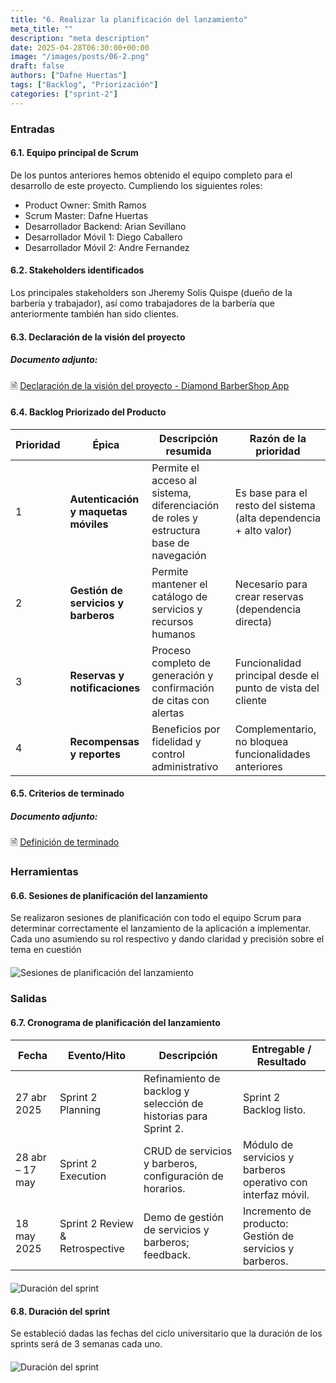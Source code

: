 ```yaml
---
title: "6. Realizar la planificación del lanzamiento"
meta_title: ""
description: "meta description"
date: 2025-04-28T06:30:00+00:00
image: "/images/posts/06-2.png"
draft: false
authors: ["Dafne Huertas"]
tags: ["Backlog", "Priorización"]
categories: ["sprint-2"]
---
```


### Entradas

#### 6.1. Equipo principal de Scrum
De los puntos anteriores hemos obtenido el equipo completo para el desarrollo de este proyecto. Cumpliendo los siguientes roles:

- Product Owner: Smith Ramos
- Scrum Master: Dafne Huertas
- Desarrollador Backend: Arian Sevillano
- Desarrollador Móvil 1: Diego Caballero
- Desarrollador Móvil 2: Andre Fernandez

#### 6.2. Stakeholders identificados

Los principales stakeholders son Jheremy Solis Quispe (dueño de la barbería y trabajador), así como trabajadores de la barbería que anteriormente también han sido clientes.

#### 6.3. Declaración de la visión del proyecto

##### **Documento adjunto:**
 🗎 [Declaración de la visión del proyecto - Diamond BarberShop App](https://docs.google.com/document/d/10uRcqr6bJ-H-qqzbuojhRv3YDPEu_928QwsCWa_LyCU/edit?usp=sharing)

#### 6.4. Backlog Priorizado del Producto

| Prioridad | Épica | Descripción resumida | Razón de la prioridad |
| --- | --- | --- | --- |
| 1 | **Autenticación y maquetas móviles** | Permite el acceso al sistema, diferenciación de roles y estructura base de navegación | Es base para el resto del sistema (alta dependencia + alto valor) |
| 2 | **Gestión de servicios y barberos** | Permite mantener el catálogo de servicios y recursos humanos | Necesario para crear reservas (dependencia directa) |
| 3 | **Reservas y notificaciones** | Proceso completo de generación y confirmación de citas con alertas | Funcionalidad principal desde el punto de vista del cliente |
| 4 | **Recompensas y reportes** | Beneficios por fidelidad y control administrativo | Complementario, no bloquea funcionalidades anteriores |

#### 6.5. Criterios de terminado

##### **Documento adjunto:**
 🗎 [Definición de terminado](https://docs.google.com/document/d/1FegcnlbyW98sGBzLuEzfHOhObxKXm3xwxTIutmEX6eg/edit?usp=sharing)

### Herramientas

#### 6.6. Sesiones de planificación del lanzamiento
Se realizaron sesiones de planificación con todo el equipo Scrum para determinar correctamente el lanzamiento de la aplicación a implementar. Cada uno asumiendo su rol respectivo y dando claridad y precisión sobre el tema en cuestión

<img src="/images/sprint_2/reunion_team.png" 
     alt="Sesiones de planificación del lanzamiento" 
     style="display: block; margin: 20px auto; max-width: 100%;" />

### Salidas

#### 6.7. Cronograma de planificación del lanzamiento

| Fecha | Evento/Hito | Descripción | Entregable / Resultado |
| --- | --- | --- | --- |
| 27 abr 2025 | Sprint 2 Planning | Refinamiento de backlog y selección de historias para Sprint 2. | Sprint 2 Backlog listo. |
| 28 abr – 17 may | Sprint 2 Execution | CRUD de servicios y barberos, configuración de horarios. | Módulo de servicios y barberos operativo con interfaz móvil. |
| 18 may 2025 | Sprint 2 Review & Retrospective | Demo de gestión de servicios y barberos; feedback. | Incremento de producto: Gestión de servicios y barberos. |

<img src="/images/sprint_2/calendario.png" 
     alt="Duración del sprint" 
     style="display: block; margin: 20px auto; max-width: 100%;" />

#### 6.8. Duración del sprint

Se estableció dadas las fechas del ciclo universitario que la duración de los sprints será de 3 semanas cada uno.

<img src="/images/sprint_2/cronograma.png" 
     alt="Duración del sprint" 
     style="display: block; margin: 20px auto; max-width: 100%;" />